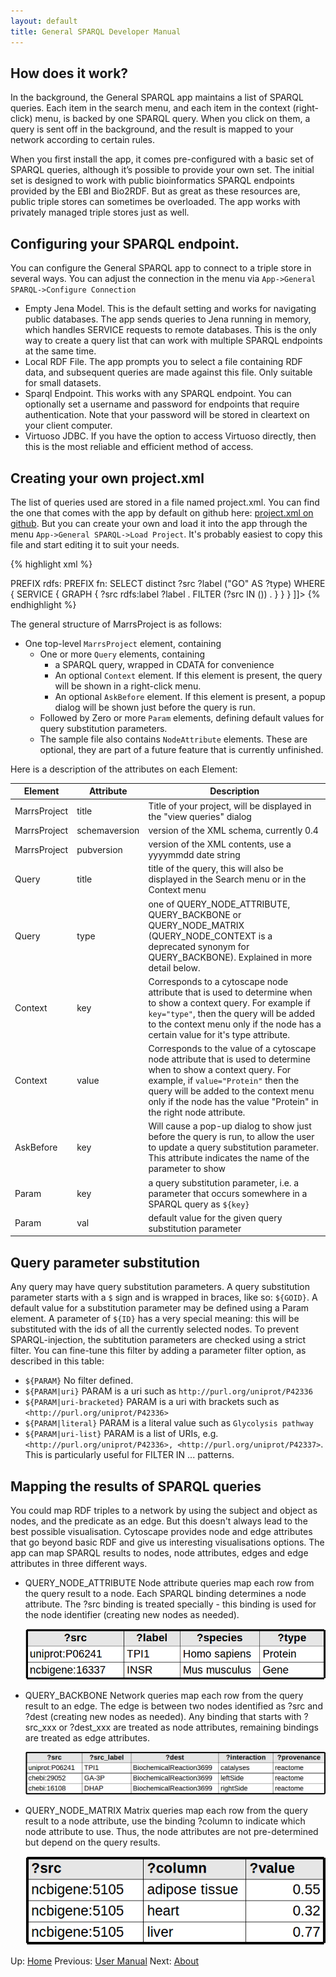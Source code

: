 ```yaml
---
layout: default
title: General SPARQL Developer Manual
---
```


## How does it work?

In the background, the General SPARQL app maintains a list of SPARQL queries. Each item in the search menu, and each item in the context (right-click) menu, is backed by one SPARQL query. When you click on them, a query is sent off in the background, and the result is mapped to your network according to certain rules.

When you first install the app, it comes pre-configured with a basic set of SPARQL queries, although it’s possible to provide your own set. The initial set is designed to work with public bioinformatics SPARQL endpoints provided by the EBI and Bio2RDF. But as great as these resources are, public triple stores can sometimes be overloaded. The app works with privately managed triple stores just as well.

## Configuring your SPARQL endpoint.

You can configure the General SPARQL app to connect to a triple store in several ways. You can adjust the connection in the menu via `App->General SPARQL->Configure Connection`

* Empty Jena Model. This is the default setting and works for navigating public databases. The app sends queries to Jena running in memory, which handles SERVICE requests to remote databases. This is the only way to create a query list that can work with multiple SPARQL endpoints at the same time.
* Local RDF File. The app prompts you to select a file containing RDF data, and subsequent queries are made against this file. Only suitable for small datasets.
* Sparql Endpoint. This works with any SPARQL endpoint. You can optionally set a username and password for endpoints that require authentication. Note that your password will be stored in cleartext on your client computer.
* Virtuoso JDBC. If you have the option to access Virtuoso directly, then this is the most reliable and efficient method of access.

## Creating your own project.xml

The list of queries used are stored in a file named project.xml. You can find the one that comes with the app by default on github here: [project.xml on github](https://github.com/generalbioinformatics/general-sparql-cy3/blob/master/resources/com/generalbioinformatics/cy3/internal/project.xml). But you can create your own and load it into the app through the menu `App->General SPARQL->Load Project`. It's probably easiest to copy this file and start editing it to suit your needs.

{% highlight xml %}
<?xml version="1.0" encoding="UTF-8"?>
<MarrsProject title="Public Sparql Endpoints" 
	schemaversion="0.4" pubversion="20150501">
 
 <Query title="Search for a GO identifier" 
        type="QUERY_NODE_ATTRIBUTE">
  <![CDATA[
  PREFIX up:<http://purl.uniprot.org/core/> 
  PREFIX rdfs: <http://www.w3.org/2000/01/rdf-schema#>
  PREFIX fn: <http://www.w3.org/2005/xpath-functions#>
  SELECT distinct ?src  ?label ("GO" AS ?type)
  WHERE 
  {
      SERVICE <http://beta.sparql.uniprot.org/> {
        GRAPH <http://beta.sparql.uniprot.org/go/> {
		  ?src rdfs:label ?label .
          FILTER (?src IN (<http://purl.obolibrary.org/obo/${GOID}>)) .       
        }
      }  
  }
 ]]>
  <AskBefore key="GOID"/>
 </Query>

 <Param key="GOID" val="GO_0000001" />

</MarrsProject>
{% endhighlight %}

The general structure of MarrsProject is as follows:

  * One top-level `MarrsProject` element, containing
    * One or more `Query` elements, containing
      * a SPARQL query, wrapped in CDATA for convenience
      * An optional `Context` element. If this element is present, the query will be shown in a right-click menu.
      * An optional `AskBefore` element. If this element is present, a popup dialog will be shown just before the query is run.
    * Followed by Zero or more `Param` elements, defining default values for query substitution parameters.
    * The sample file also contains `NodeAttribute` elements. These are optional, they are part of a future feature that is currently unfinished.


Here is a description of the attributes on each Element:

| Element        | Attribute     | Description           |
| -------------- | ------------- | --------------------- |
| MarrsProject   | title         | Title of your project, will be displayed in the "view queries" dialog |
| MarrsProject   | schemaversion | version of the XML schema, currently 0.4 |
| MarrsProject   | pubversion    | version of the XML contents, use a yyyymmdd date string |
| Query          | title         | title of the query, this will also be displayed in the Search menu or in the Context menu |
| Query          | type          | one of QUERY_NODE_ATTRIBUTE, QUERY_BACKBONE or QUERY_NODE_MATRIX (QUERY_NODE_CONTEXT is a deprecated synonym for QUERY_BACKBONE). Explained in more detail below. |
| Context        | key           | Corresponds to a cytoscape node attribute that is used to determine when to show a context query. For example if `key="type"`, then the query will be added to the context menu only if the node has a certain value for it's type attribute. |
| Context        | value         | Corresponds to the value of a cytoscape node attribute that is used to determine when to show a context query. For example, if `value="Protein"` then the query will be added to the context menu only if the node has the value "Protein" in the right node attribute. |
| AskBefore      | key           | Will cause a pop-up dialog to show just before the query is run, to allow the user to update a query substitution parameter. This attribute indicates the name of the parameter to show |
| Param          | key           | a query substitution parameter, i.e. a parameter that occurs somewhere in a SPARQL query as `${key}` |
| Param          | val           | default value for the given query substitution parameter |


## Query parameter substitution

Any query may have query substitution parameters. A query substitution parameter starts with a `$` sign and is wrapped in braces, like so: `${GOID}`. A default value for a substitution parameter may be defined using a Param element.
A parameter of `${ID}` has a very special meaning: this will be substituted with the ids of all the currently selected nodes.
To prevent SPARQL-injection, the subtitution parameters are checked using a strict filter. You can fine-tune this filter by adding a parameter filter option, as described in this table:

* `${PARAM}`
  No filter defined.
* `${PARAM|uri}`
  PARAM is a uri such as `http://purl.org/uniprot/P42336`
* `${PARAM|uri-bracketed}`
  PARAM is a uri with brackets such as `<http://purl.org/uniprot/P42336>`
* `${PARAM|literal}`
  PARAM is a literal value such as `Glycolysis pathway`
* `${PARAM|uri-list}`
  PARAM is a list of URIs, e.g. `<http://purl.org/uniprot/P42336>, <http://purl.org/uniprot/P42337>`. This is particularly useful for FILTER IN ... patterns.


## Mapping the results of SPARQL queries

You could map RDF triples to a network by using the subject and object as nodes, and the predicate as an edge. But this doesn't always lead to the best possible visualisation. Cytoscape provides node and edge attributes that go beyond basic RDF and give us interesting visualisations options.
The app can map SPARQL results to nodes, node attributes, edges and edge attributes in three different ways.

* QUERY_NODE_ATTRIBUTE
  Node attribute queries map each row from the query result to a node. Each SPARQL binding determines a node attribute. The ?src binding is treated specially - this binding is used for the node identifier (creating new nodes as needed).

  ![attribute query example](/images/table3.png)
     
* QUERY_BACKBONE
  Network queries map each row from the query result to an edge. The edge is between two nodes identified as ?src and ?dest (creating new nodes as needed). Any binding that starts with ?src_xxx or ?dest_xxx are treated as node attributes, remaining bindings are treated as edge attributes.

  ![network query example](/images/table1.png)

* QUERY_NODE_MATRIX
  Matrix queries map each row from the query result to a node attribute, use the binding ?column to indicate which node attribute to use. Thus, the node attributes are not pre-determined but depend on the query results.

  ![matrix query example](/images/table2.png)


Up: [Home](index.html)
Previous: [User Manual](usermanual.html)
Next: [About](about.html)

